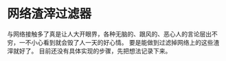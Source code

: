 # 网络渣滓过滤器
与网络接触多了真是让人大开眼界，各种无脑的、跟风的、恶心人的言论层出不穷，一不小心看到就会毁了人一天的好心情。
要是能做到过滤掉网络上的这些渣滓就好了。
目前还没有具体实现的步骤，先把想法记录下来。
